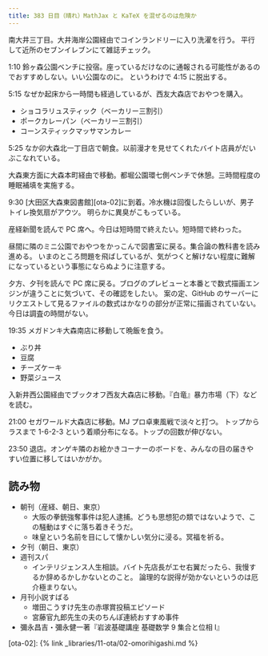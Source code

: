 ```yaml
---
title: 383 日目（晴れ）MathJax と KaTeX を混ぜるのは危険か
---
```


南大井三丁目。大井海岸公園経由でコインランドリーに入り洗濯を行う。
平行して近所のセブンイレブンにて雑誌チェック。

1:10 鈴ヶ森公園ベンチに投宿。座っているだけなのに通報される可能性があるのでおすすめしない。いい公園なのに。
というわけで 4:15 に脱出する。

5:15 なぜか起床から一時間も経過しているが、西友大森店でおやつを購入。

* ショコラリュスティック（ベーカリー三割引）
* ポークカレーパン（ベーカリー三割引）
* コーンスティックマッサマンカレー

5:25 なか卯大森北一丁目店で朝食。以前漫才を見せてくれたバイト店員がだいぶこなれている。

大森東方面に大森本町経由で移動。都堀公園環七側ベンチで休憩。三時間程度の睡眠補填を実施する。

9:30 [大田区大森東図書館][ota-02]に到着。冷水機は回復したらしいが、男子トイレ換気扇がアウツ。
明らかに異臭がこもっている。

産経新聞を読んで PC 席へ。今日は短時間で終えたい。短時間で終わった。

昼間に隣のミニ公園でおやつをかっこんで図書室に戻る。集合論の教科書を読み進める。
いまのところ問題を飛ばしているが、気がつくと解けない程度に難解になっているという事態にならぬように注意する。

夕方、夕刊を読んで PC 席に戻る。ブログのプレビューと本番とで数式描画エンジンが違うことに気づいて、その確認をしたい。
案の定、GitHub のサーバーにリクエストして見るファイルの数式はかなりの部分が正常に描画されていない。
今日は調査の時間がない。

19:35 メガドンキ大森南店に移動して晩飯を食う。

* ぶり丼
* 豆腐
* チーズケーキ
* 野菜ジュース

入新井西公園経由でブックオフ西友大森店に移動。『白竜』暴力市場（下）などを読む。

21:00 セガワールド大森店に移動。MJ プロ卓東風戦で淡々と打つ。
トップからラスまで 1-6-2-3 という着順分布になる。トップの回数が伸びない。

23:50 退店。オンゲキ隣のお絵かきコーナーのボードを、みんなの目の届きやすい位置に移してはいかがか。

## 読み物

* 朝刊（産経、朝日、東京）
  * 大阪の拳銃強奪事件は犯人逮捕。どうも思想犯の類ではないようで、この騒動はすぐに落ち着きそうだ。
  * 味皇という名前を目にして懐かしい気分に浸る。冥福を祈る。
* 夕刊（朝日、東京）
* 週刊スパ
  * インテリジェンス人生相談。バイト先店長がエセ右翼だったら、我慢するか辞めるかしかないとのこと。
    論理的な説得が効かないというのは厄介極まりない。
* 月刊小説すばる
  * 増田こうすけ先生の赤塚賞投稿エピソード
  * 宮藤官九郎先生の夫のちんぽ連続おすすめ事件
* 彌永昌吉・彌永健一著『岩波基礎講座 基礎数学 9 集合と位相 I』

[ota-02]: {% link _libraries/11-ota/02-omorihigashi.md %}
